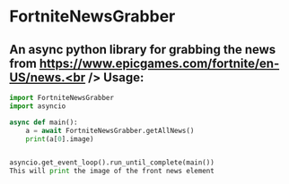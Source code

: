 # FortniteNewsGrabber

An async python library for grabbing the news from https://www.epicgames.com/fortnite/en-US/news.<br />
Usage:<br />
-
```py
import FortniteNewsGrabber
import asyncio

async def main():
    a = await FortniteNewsGrabber.getAllNews()
    print(a[0].image)


asyncio.get_event_loop().run_until_complete(main())
This will print the image of the front news element
